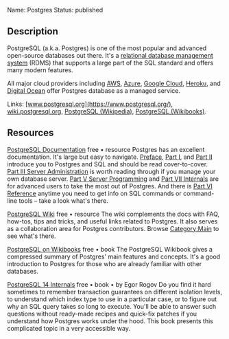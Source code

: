 Name: Postgres
Status: published

## Description

PostgreSQL (a.k.a. Postgres) is one of the most popular and advanced open-source databases out there. It's a [relational database management system](https://en.wikipedia.org/wiki/Relational_database) (RDMS) that supports a large part of the SQL standard and offers many modern features.

All major cloud providers including [AWS](https://aws.amazon.com/rds/postgresql/), [Azure](https://azure.microsoft.com/en-us/products/postgresql/), [Google Cloud](https://cloud.google.com/sql/docs/postgres), [Heroku](https://devcenter.heroku.com/articles/heroku-postgresql), and [Digital Ocean](https://docs.digitalocean.com/products/databases/postgresql/) offer Postgres database as a managed service.

Links: [www.postgresql.org](https://www.postgresql.org/), [wiki.postgresql.org](https://wiki.postgresql.org/), [PostgreSQL (Wikipedia)](https://en.wikipedia.org/wiki/PostgreSQL), [PostgreSQL (Wikibooks)](https://en.wikibooks.org/wiki/PostgreSQL).

## Resources

[PostgreSQL Documentation](https://www.postgresql.org/docs/current/index.html)
free • resource
Postgres has an excellent documentation. It's large but easy to navigate. [Preface](https://www.postgresql.org/docs/15/preface.html), [Part I](https://www.postgresql.org/docs/15/tutorial.html), and [Part II](https://www.postgresql.org/docs/15/sql.html) introduce you to Postgres and SQL and should be read cover-to-cover. [Part III Server Administration](https://www.postgresql.org/docs/15/admin.html) is worth reading through if you manage your own database server. [Part V Server Programming](https://www.postgresql.org/docs/15/server-programming.html) and [Part VII Internals](https://www.postgresql.org/docs/15/internals.html) are for advanced users to take the most out of Postgres. And there is [Part VI Reference](https://www.postgresql.org/docs/15/reference.html) anytime you need to get info on SQL commands or command-line tools – take a look what's there.

[PostgreSQL Wiki](https://wiki.postgresql.org/wiki/Main_Page)
free • resource
The wiki complements the docs with FAQ, how-tos,  tips and tricks, and useful links related to Postgres. It also serves as a collaboration area for Postgres contributors. Browse [Category:Main](https://wiki.postgresql.org/wiki/Category:Main) to see what's there.

[PostgreSQL on Wikibooks](https://en.wikibooks.org/wiki/PostgreSQL)
free • book
The PostgreSQL Wikibook gives a compressed summary of Postgres' main features and concepts. It's a good introduction to Postgres for those who are already familiar with other databases.

[PostgreSQL 14 Internals](https://postgrespro.com/community/books/internals)
free • book • by Egor Rogov
Do you find it hard sometimes to remember transaction guarantees on different isolation levels, to understand which index type to use in a particular case, or to figure out why an SQL query takes so long to execute. You'll be able to answer such questions without ready-made recipes and quick-fix patches if you understand how Postgres works under the hood. This book presents this complicated topic in a very accessible way.
